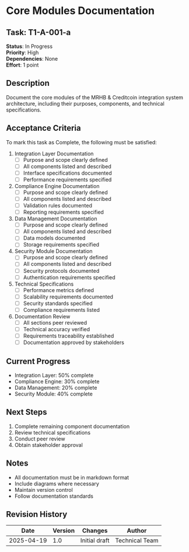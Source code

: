 # Core Modules Documentation

## Task: T1-A-001-a
**Status**: In Progress  
**Priority**: High  
**Dependencies**: None  
**Effort**: 1 point

## Description
Document the core modules of the MRHB & Creditcoin integration system architecture, including their purposes, components, and technical specifications.

## Acceptance Criteria
To mark this task as Complete, the following must be satisfied:

1. Integration Layer Documentation
   - [ ] Purpose and scope clearly defined
   - [ ] All components listed and described
   - [ ] Interface specifications documented
   - [ ] Performance requirements specified

2. Compliance Engine Documentation
   - [ ] Purpose and scope clearly defined
   - [ ] All components listed and described
   - [ ] Validation rules documented
   - [ ] Reporting requirements specified

3. Data Management Documentation
   - [ ] Purpose and scope clearly defined
   - [ ] All components listed and described
   - [ ] Data models documented
   - [ ] Storage requirements specified

4. Security Module Documentation
   - [ ] Purpose and scope clearly defined
   - [ ] All components listed and described
   - [ ] Security protocols documented
   - [ ] Authentication requirements specified

5. Technical Specifications
   - [ ] Performance metrics defined
   - [ ] Scalability requirements documented
   - [ ] Security standards specified
   - [ ] Compliance requirements listed

6. Documentation Review
   - [ ] All sections peer reviewed
   - [ ] Technical accuracy verified
   - [ ] Requirements traceability established
   - [ ] Documentation approved by stakeholders

## Current Progress
- Integration Layer: 50% complete
- Compliance Engine: 30% complete
- Data Management: 20% complete
- Security Module: 40% complete

## Next Steps
1. Complete remaining component documentation
2. Review technical specifications
3. Conduct peer review
4. Obtain stakeholder approval

## Notes
- All documentation must be in markdown format
- Include diagrams where necessary
- Maintain version control
- Follow documentation standards

## Revision History

| Date | Version | Changes | Author |
|------|---------|---------|--------|
| 2025-04-19 | 1.0 | Initial draft | Technical Team | 